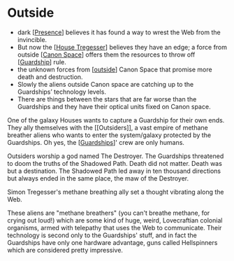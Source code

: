 # Outside

- dark [[Presence]] believes it has found a way to wrest the Web from the invincible.
- But now the [[House Tregesser]] believes they have an edge; a force from outside [[Canon Space]] offers them the resources to throw off [[Guardship]] rule. 
- the unknown forces from [[outside]] Canon Space that promise more death and destruction.
- Slowly the aliens outside Canon space are catching up to the Guardships’ technology levels. 
- There are things between the stars that are far worse than the Guardships and they have their optical units fixed on Canon space.

One of the galaxy Houses wants to capture a Guardship for their own ends. They ally themselves with the [[Outsiders]], a vast empire of methane breather aliens who wants to enter the system/galaxy protected by the Guardships. Oh yes, the [[Guardships]]' crew are only humans.

Outsiders worship a god named The Destroyer. 
The Guardships threatened to doom the truths of the Shadowed Path.
Death did not matter. Death was but a destination. The Shadowed Path led away in ten thousand directions but always ended in the same place, the maw of the Destroyer.

Simon Tregesser's methane breathing ally set a thought vibrating along the Web. 

These aliens are "methane breathers" (you can't breathe methane, for crying out loud!) which are some kind of huge, weird, Lovecraftian colonial organisms, armed with telepathy that uses the Web to communicate. Their technology is second only to the Guardships' stuff, and in fact the Guardships have only one hardware advantage, guns called Hellspinners which are considered pretty impressive. 

[//begin]: # "Autogenerated link references for markdown compatibility"
[Presence]: presence.md "Presence"
[House Tregesser]: house-tregesser.md "House Tregesser"
[Canon Space]: canon-space.md "[Canon Space"
[Guardship]: guardship.md "Guardship"
[outside]: outside.md "Outside"
[Guardships]: guardships.md "Guardships"
[//end]: # "Autogenerated link references"
